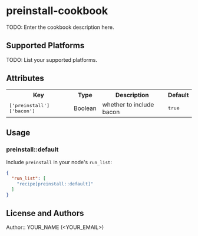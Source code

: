 # preinstall-cookbook

TODO: Enter the cookbook description here.

## Supported Platforms

TODO: List your supported platforms.

## Attributes

<table>
  <tr>
    <th>Key</th>
    <th>Type</th>
    <th>Description</th>
    <th>Default</th>
  </tr>
  <tr>
    <td><tt>['preinstall']['bacon']</tt></td>
    <td>Boolean</td>
    <td>whether to include bacon</td>
    <td><tt>true</tt></td>
  </tr>
</table>

## Usage

### preinstall::default

Include `preinstall` in your node's `run_list`:

```json
{
  "run_list": [
    "recipe[preinstall::default]"
  ]
}
```

## License and Authors

Author:: YOUR_NAME (<YOUR_EMAIL>)
